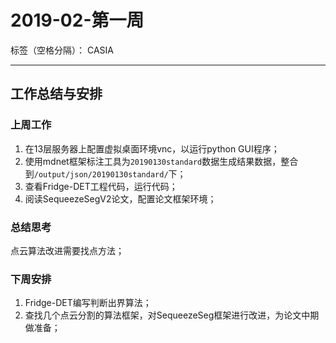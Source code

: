 ﻿# 2019-02-第一周

标签（空格分隔）： CASIA

---

## 工作总结与安排

### 上周工作

1. 在13层服务器上配置虚拟桌面环境vnc，以运行python GUI程序；
2. 使用mdnet框架标注工具为`20190130standard`数据生成结果数据，整合到`/output/json/20190130standard/`下；
3. 查看Fridge-DET工程代码，运行代码；
4. 阅读SequeezeSegV2论文，配置论文框架环境；

### 总结思考

点云算法改进需要找点方法；

### 下周安排

1. Fridge-DET编写判断出界算法；
2. 查找几个点云分割的算法框架，对SequeezeSeg框架进行改进，为论文中期做准备；



